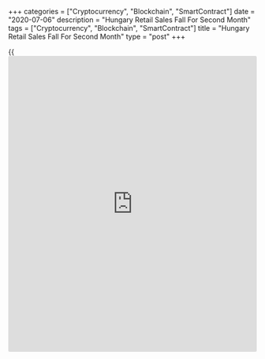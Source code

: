+++
categories = ["Cryptocurrency", "Blockchain", "SmartContract"]
date = "2020-07-06"
description = "Hungary Retail Sales Fall For Second Month"
tags = ["Cryptocurrency", "Blockchain", "SmartContract"]
title = "Hungary Retail Sales Fall For Second Month"
type = "post"
+++

{{<iframe id="large-banner" src="https://www.bounty.group/#slide=26.0" width="100%" height="600" scrolling="no" style="border: 0px solid rgb(216, 221, 230); border-radius: 3px;">}}

Hungary's retail sales fell for a second straight month in May despite
an easing of the Covid-19-linked restrictions, figures from the
Hungarian Central Statistical Office showed on Monday.

Retail sales dropped by a [calendar](https://www.fintechee.com/web-trader/)-adjusted 2.1 percent year-on-year in
May, after a 10.2 percent decrease in April. In March, sales grew 3.6
percent.

The Covid-19 restrictions on the opening hours of retail stores were
eased in the countryside from the beginning of May and in Budapest and
Pest county from the middle of May, mainly influencing the turnover of
non-food retail shops, the agency said.

Sales of food products increased 1.8 percent annually in May and sales
of non-food products rose 0.7 percent.

Meanwhile, sales of automotive fuels declined 13.8 percent.

The volume of mail order and internet retailing, which accounted for 9.3
percent of all retail sales and involved a wide range of goods, surged
by 59 percent yearly in May, continuing a multi-year expansion, the
agency said.

On a non-adjusted basis, retail sales declined 2.8 percent annually in
May, following a 10.2 percent decrease in the previous month.

For comments and feedback [contact](https://www.playgroundfx.com/contact/): editorial@rtt[news](https://www.letsplayfx.com/blog/forex-news-website/).com

[Economic News][1]

 **What parts of the world are seeing the best (and worst) economic
performances lately? Click[here][2] to check out our [Econ Scorecard][2]
and find out! See up-to-the-moment [ranking](https://www.playgroundfx.com/blog/crypto-exchange-ranking/)s for the best and worst
performers in [GDP][3], [unemployment rate][4], [inflation][5] and much
more.**

   1. www.rtt[news](https://www.letsplayfx.com/blog/forex-news-website/).com/Content/EconomicNews.aspx
   2. www.rtt[news](https://www.letsplayfx.com/blog/forex-news-website/).com/economic-scorecard/world-rank/PPI/highest-performance.aspx
   3. www.rtt[news](https://www.letsplayfx.com/blog/forex-news-website/).com/economic-scorecard/world-rank/GDP/highest-performance.aspx
   4. www.rtt[news](https://www.letsplayfx.com/blog/forex-news-website/).com/economic-scorecard/world-rank/unemployment-rate/lowest-performance.aspx
   5. www.rtt[news](https://www.letsplayfx.com/blog/forex-news-website/).com/economic-scorecard/world-rank/CPI/highest-performance.aspx